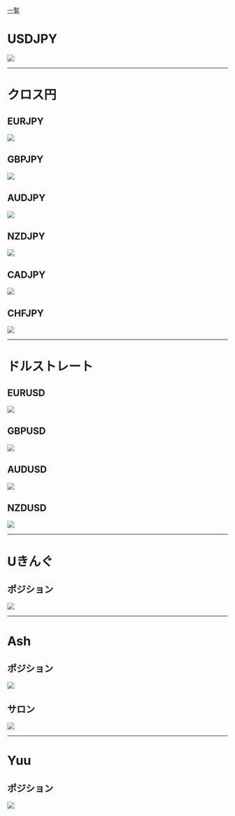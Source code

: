 [一覧](../../index.md)
# USDJPY
![](2022-12-21-19-16-15.png)

---
# クロス円
## EURJPY
![](2022-12-21-19-17-02.png)

## GBPJPY
![](2022-12-21-19-18-24.png)

## AUDJPY
![](2022-12-21-19-20-24.png)

## NZDJPY
![](2022-12-21-19-21-26.png)

## CADJPY
![](2022-12-21-19-22-17.png)

## CHFJPY
![](2022-12-21-19-22-57.png)

---
# ドルストレート
## EURUSD
![](2022-12-21-19-23-29.png)

## GBPUSD
![](2022-12-21-19-24-32.png)

## AUDUSD
![](2022-12-21-19-25-01.png)

## NZDUSD
![](2022-12-21-19-25-18.png)

---
# Uきんぐ
## ポジション
![](2022-12-21-18-35-57.png)

---
# Ash
## ポジション
![](2022-12-21-18-58-20.png)

## サロン
![](2022-12-21-19-12-10.png)

---
# Yuu
## ポジション
![](2022-12-21-19-10-45.png)
